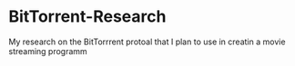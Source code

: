 # BitTorrent-Research
My research on the BitTorrrent protoal that I plan to use in creatin a movie streaming programm
